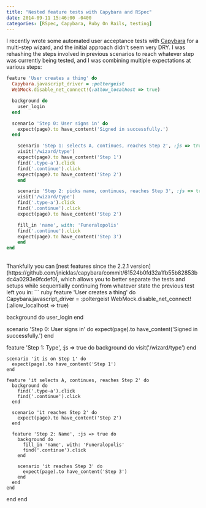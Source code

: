 ```yaml
---
title: "Nested feature tests with Capybara and RSpec"
date: 2014-09-11 15:46:00 -0400
categories: [RSpec, Capybara, Ruby On Rails, testing]
---
```


I recently wrote some automated user acceptance tests with [Capybara](https://github.com/jnicklas/capybara) for a multi-step wizard, and the initial approach didn't seem very DRY. I was rehashing the steps involved in previous scenarios to reach whatever step was currently being tested, and I was combining multiple expectations at various steps:

``` ruby
feature 'User creates a thing' do
  Capybara.javascript_driver = :poltergeist
  WebMock.disable_net_connect!(:allow_localhost => true)

  background do
    user_login
  end

  scenario 'Step 0: User signs in' do
    expect(page).to have_content('Signed in successfully.')
  end

	scenario 'Step 1: selects A, continues, reaches Step 2', :js => true do
    visit('/wizard/type')
    expect(page).to have_content('Step 1')
    find('.type-a').click
    find('.continue').click
    expect(page).to have_content('Step 2')
	end

	scenario 'Step 2: picks name, continues, reaches Step 3', :js => true do
    visit('/wizard/type')
    find('.type-a').click
    find('.continue').click
    expect(page).to have_content('Step 2')

    fill_in 'name', with: 'Funeralopolis'
    find('.continue').click
    expect(page).to have_content('Step 3')
	end
end
```

<br>
Thankfully you can [nest features since the 2.2.1 version](https://github.com/jnicklas/capybara/commit/61524b0fd32a1fb55b82853bdc4a0293e9fcdef0), which allows you to better separate the tests and setups while sequentially continuing from whatever state the previous test left you in:
``` ruby
feature 'User creates a thing' do
  Capybara.javascript_driver = :poltergeist
  WebMock.disable_net_connect!(:allow_localhost => true)

  background do
    user_login
  end

  scenario 'Step 0: User signs in' do
    expect(page).to have_content('Signed in successfully.')
  end

  feature 'Step 1: Type', :js => true do
    background do
      visit('/wizard/type')
    end

    scenario 'it is on Step 1' do
      expect(page).to have_content('Step 1')
    end

    feature 'it selects A, continues, reaches Step 2' do
      background do
        find('.type-a').click
        find('.continue').click
      end

      scenario 'it reaches Step 2' do
        expect(page).to have_content('Step 2')
      end

      feature 'Step 2: Name', :js => true do
        background do
          fill_in 'name', with: 'Funeralopolis'
          find('.continue').click
        end

        scenario 'it reaches Step 3' do
          expect(page).to have_content('Step 3')
        end
      end
    end
  end
end
```

